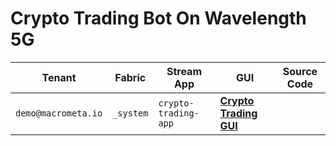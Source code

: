 # Crypto Trading Bot On Wavelength 5G

| **Tenant** | **Fabric** | **Stream App** | **GUI** | **Source Code**|
|----------- |----------|----|-----------|-----------|
|  `demo@macrometa.io` | `_system` | `crypto-trading-app` | [**Crypto Trading GUI**](http://crypto.gdn3.s3-website-us-west-1.amazonaws.com) |

